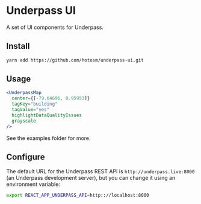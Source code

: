 # Underpass UI

A set of UI components for Underpass.

## Install

```sh
yarn add https://github.com/hotosm/underpass-ui.git
```

## Usage

```jsx
<UnderpassMap
  center={[-79.64696, 0.95953]}
  tagKey="building"
  tagValue="yes"
  highlightDataQualityIssues
  grayscale
/>
```

See the examples folder for more.

## Configure

The default URL for the Underpass REST API is `http://underpass.live:8000` (an Underpass development server), but you can change it using an environment variable:

```sh
export REACT_APP_UNDERPASS_API=http:://localhost:8000
```


